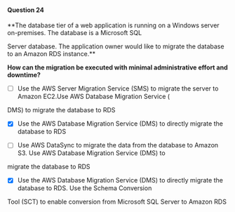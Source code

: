 #### Question  24


**The database tier of a web application is running on a Windows server on-premises. The database is a Microsoft SQL

Server database. The application owner would like to migrate the database to an Amazon RDS instance.**


**How can the migration be executed with minimal administrative effort and downtime?**


- [ ] Use the AWS Server Migration Service (SMS) to migrate the server to Amazon EC2.Use AWS Database Migration Service (

DMS) to migrate the database to RDS


- [x] Use the AWS Database Migration Service (DMS) to directly migrate the database to RDS


- [ ] Use AWS DataSync to migrate the data from the database to Amazon S3. Use AWS Database Migration Service (DMS) to

migrate the database to RDS


- [x] Use the AWS Database Migration Service (DMS) to directly migrate the database to RDS. Use the Schema Conversion

Tool (SCT) to enable conversion from Microsoft SQL Server to Amazon RDS

